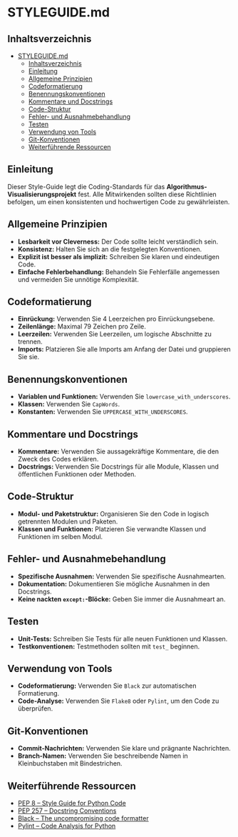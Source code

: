 # STYLEGUIDE.md

## Inhaltsverzeichnis

- [STYLEGUIDE.md](#styleguidemd)
  - [Inhaltsverzeichnis](#inhaltsverzeichnis)
  - [Einleitung](#einleitung)
  - [Allgemeine Prinzipien](#allgemeine-prinzipien)
  - [Codeformatierung](#codeformatierung)
  - [Benennungskonventionen](#benennungskonventionen)
  - [Kommentare und Docstrings](#kommentare-und-docstrings)
  - [Code-Struktur](#code-struktur)
  - [Fehler- und Ausnahmebehandlung](#fehler--und-ausnahmebehandlung)
  - [Testen](#testen)
  - [Verwendung von Tools](#verwendung-von-tools)
  - [Git-Konventionen](#git-konventionen)
  - [Weiterführende Ressourcen](#weiterführende-ressourcen)

## Einleitung

Dieser Style-Guide legt die Coding-Standards für das **Algorithmus-Visualisierungsprojekt** fest. Alle Mitwirkenden sollten diese Richtlinien befolgen, um einen konsistenten und hochwertigen Code zu gewährleisten.

## Allgemeine Prinzipien

- **Lesbarkeit vor Cleverness:** Der Code sollte leicht verständlich sein.
- **Konsistenz:** Halten Sie sich an die festgelegten Konventionen.
- **Explizit ist besser als implizit:** Schreiben Sie klaren und eindeutigen Code.
- **Einfache Fehlerbehandlung:** Behandeln Sie Fehlerfälle angemessen und vermeiden Sie unnötige Komplexität.

## Codeformatierung

- **Einrückung:** Verwenden Sie 4 Leerzeichen pro Einrückungsebene.
- **Zeilenlänge:** Maximal 79 Zeichen pro Zeile.
- **Leerzeilen:** Verwenden Sie Leerzeilen, um logische Abschnitte zu trennen.
- **Imports:** Platzieren Sie alle Imports am Anfang der Datei und gruppieren Sie sie.

## Benennungskonventionen

- **Variablen und Funktionen:** Verwenden Sie `lowercase_with_underscores`.
- **Klassen:** Verwenden Sie `CapWords`.
- **Konstanten:** Verwenden Sie `UPPERCASE_WITH_UNDERSCORES`.

## Kommentare und Docstrings

- **Kommentare:** Verwenden Sie aussagekräftige Kommentare, die den Zweck des Codes erklären.
- **Docstrings:** Verwenden Sie Docstrings für alle Module, Klassen und öffentlichen Funktionen oder Methoden.

## Code-Struktur

- **Modul- und Paketstruktur:** Organisieren Sie den Code in logisch getrennten Modulen und Paketen.
- **Klassen und Funktionen:** Platzieren Sie verwandte Klassen und Funktionen im selben Modul.

## Fehler- und Ausnahmebehandlung

- **Spezifische Ausnahmen:** Verwenden Sie spezifische Ausnahmearten.
- **Dokumentation:** Dokumentieren Sie mögliche Ausnahmen in den Docstrings.
- **Keine nackten `except:`-Blöcke:** Geben Sie immer die Ausnahmeart an.

## Testen

- **Unit-Tests:** Schreiben Sie Tests für alle neuen Funktionen und Klassen.
- **Testkonventionen:** Testmethoden sollten mit `test_` beginnen.

## Verwendung von Tools

- **Codeformatierung:** Verwenden Sie `Black` zur automatischen Formatierung.
- **Code-Analyse:** Verwenden Sie `Flake8` oder `Pylint`, um den Code zu überprüfen.

## Git-Konventionen

- **Commit-Nachrichten:** Verwenden Sie klare und prägnante Nachrichten.
- **Branch-Namen:** Verwenden Sie beschreibende Namen in Kleinbuchstaben mit Bindestrichen.

## Weiterführende Ressourcen

- [PEP 8 – Style Guide for Python Code](https://www.python.org/dev/peps/pep-0008/)
- [PEP 257 – Docstring Conventions](https://www.python.org/dev/peps/pep-0257/)
- [Black – The uncompromising code formatter](https://black.readthedocs.io/en/stable/)
- [Pylint – Code Analysis for Python](https://www.pylint.org/)
